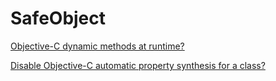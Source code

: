 # SafeObject

[Objective-C dynamic methods at runtime?](http://stackoverflow.com/questions/13645666/objective-c-dynamic-methods-at-runtime/13645915#13645915)

[Disable Objective-C automatic property synthesis for a class?](http://stackoverflow.com/questions/17294942/disable-objective-c-automatic-property-synthesis-for-a-class)


